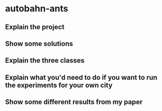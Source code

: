# autobahn-ants

## Explain the project

## Show some solutions

## Explain the three classes

## Explain what you'd need to do if you want to run the experiments for your own city

## Show some different results from my paper

